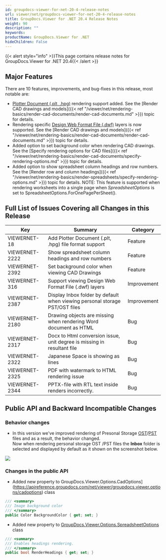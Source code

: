 ```yaml
---
id: groupdocs-viewer-for-net-20-4-release-notes
url: viewer/net/groupdocs-viewer-for-net-20-4-release-notes
title: GroupDocs.Viewer for .NET 20.4 Release Notes
weight: 90
description: ""
keywords: 
productName: GroupDocs.Viewer for .NET
hideChildren: False
---
```

{{< alert style="info" >}}This page contains release notes for GroupDocs.Viewer for .NET 20.4{{< /alert >}}

## Major Features

There are 10 features, improvements, and bug-fixes in this release, most notable are:

* [Plotter Document (.plt, .hpg)](https://docs.fileformat.com/cad/plt/) rendering support added. See the [Render CAD drawings and models]({{< ref "/viewer/net/rendering-basics/render-cad-documents/render-cad-documents.md" >}}) topic for details.
* Rendering specific [Design Web Format File (.dwf)](https://docs.fileformat.com/cad/dwf) layers is now supported. See the [Render CAD drawings and models]({{< ref "/viewer/net/rendering-basics/render-cad-documents/render-cad-documents.md" >}}) topic for details.
* Added option to set background color when rendering CAD drawings. See the [Specify rendering options for CAD files]({{< ref "/viewer/net/rendering-basics/render-cad-documents/specify-rendering-options.md" >}}) topic for details.
* Added option to show spreadsheet column headings and row numbers. See the [Render row and column headings]({{< ref "/viewer/net/rendering-basics/render-spreadsheets/specify-rendering-options.md" >}}) topic for details.
    NOTE: This feature is supported when rendering worksheets into a single page when *SpreadsheetOptions* is set to SpreadsheetOptions.ForOnePagePerSheet().

## Full List of Issues Covering all Changes in this Release

| Key | Summary | Category |
| --- | --- | --- |
| VIEWERNET-18 | Add Plotter Document (.plt, .hpg) file format support | Feature |
| VIEWERNET-2222 | Show spreadsheet column headings and row numbers | Feature |
| VIEWERNET-2392 | Set background color when viewing CAD Drawings | Feature |
| VIEWERNET-316 | Support viewing Design Web Format File (.dwf) layers | Improvement |
| VIEWERNET-2387 | Display Inbox folder by default when viewing personal storage PST/OST files | Improvement |
| VIEWERNET-2180 | Drawing objects are missing when rendering Word document as HTML | Bug |
| VIEWERNET-2317 | Docx to Html conversion issue, unit degree is missing in resultant file | Bug |
| VIEWERNET-2322 | Japanese Space is showing as lines | Bug |
| VIEWERNET-2325 | PDF with watermark to HTML rendering issue | Bug |
| VIEWERNET-2344 | PPTX-file with RTL text inside renders incorrectly. | Bug |

## Public API and Backward Incompatible Changes

### Behavior changes

*   In this version we've improved rendering of Presonal Storage [OST](https://docs.fileformat.com/email/ost/)/[PST](https://docs.fileformat.com/email/pst/) files and as a result, the behavior changed.  
    Now when rendering personal storage OST /PST files the **Inbox** folder is selected and displayed by default as it shown on the screenshot below.

![](/viewer/net/images/groupdocs-viewer-for-net-20-4-release-notes.png)

### Changes in the public API 

*   Added new property to GroupDocs.Viewer.Options.CadOptions](https://apireference.groupdocs.com/net/viewer/groupdocs.viewer.options/cadoptions) class

```csharp
/// <summary>
/// Image background color
/// </summary>
public Color BackgroundColor { get; set; }
```

*   Added new property to [GroupDocs.Viewer.Options.SpreadsheetOptions](https://apireference.groupdocs.com/net/viewer/groupdocs.viewer.options/spreadsheetoptions) class

```csharp
/// <summary>
/// Enables headings rendering.
/// </summary>
public bool RenderHeadings { get; set; }
```
